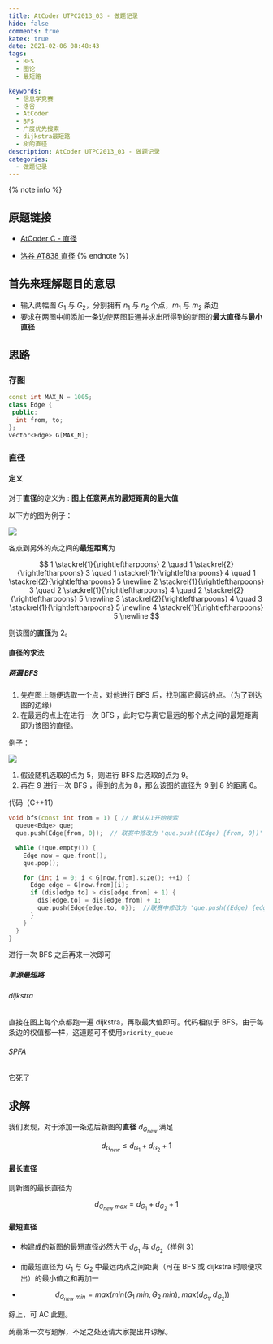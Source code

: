 ```yaml
---
title: AtCoder UTPC2013_03 - 做题记录
hide: false
comments: true
katex: true
date: 2021-02-06 08:48:43
tags:
  - BFS
  - 图论
  - 最短路

keywords:
  - 信息学竞赛
  - 洛谷
  - AtCoder
  - BFS
  - 广度优先搜索
  - dijkstra最短路
  - 树的直径
description: AtCoder UTPC2013_03 - 做题记录
categories:
  - 做题记录
---
```


{% note info %}

## 原题链接

- [AtCoder C - 直径](https://atcoder.jp/contests/utpc2013/tasks/utpc2013_03)

- [洛谷 AT838 直径](https://www.luogu.com.cn/problem/AT838)
  {% endnote %}

## 首先来理解题目的意思

- 输入两幅图 $G_{1}$ 与 $G_{2}$，分别拥有 $n_{1}$ 与 $n_{2}$ 个点，$m_{1}$ 与 $m_{2}$ 条边
- 要求在两图中间添加一条边使两图联通并求出所得到的新图的**最大直径**与**最小直径**

## 思路

### 存图

```cpp
const int MAX_N = 1005;
class Edge {
 public:
  int from, to;
};
vector<Edge> G[MAX_N];
```

### 直径

#### 定义

对于**直径**的定义为 : **图上任意两点的最短距离的最大值**

以下方的图为例子：

![](https://cdn.bmyjacks.io/img/20210208211002.png?x-oss-process=style/style)

各点到另外的点之间的**最短距离**为

$$
1 \stackrel{1}{\rightleftharpoons} 2 \quad
1 \stackrel{2}{\rightleftharpoons} 3 \quad
1 \stackrel{1}{\rightleftharpoons} 4 \quad
1 \stackrel{2}{\rightleftharpoons} 5 \newline
2 \stackrel{1}{\rightleftharpoons} 3 \quad
2 \stackrel{1}{\rightleftharpoons} 4 \quad
2 \stackrel{2}{\rightleftharpoons} 5 \newline
3 \stackrel{2}{\rightleftharpoons} 4 \quad
3 \stackrel{1}{\rightleftharpoons} 5 \newline
4 \stackrel{1}{\rightleftharpoons} 5 \newline
$$

则该图的**直径**为 $2$。

#### 直径的求法

##### 两遍 BFS

1. 先在图上随便选取一个点，对他进行 BFS 后，找到离它最远的点。（为了到达图的边缘）
2. 在最远的点上在进行一次 BFS ，此时它与离它最远的那个点之间的最短距离即为该图的直径。

例子：

![](https://cdn.bmyjacks.io/img/20210208211126.png?x-oss-process=style/style)

1. 假设随机选取的点为 $5$，则进行 BFS 后选取的点为 $9$。
2. 再在 $9$ 进行一次 BFS ，得到的点为 $8$，那么该图的直径为 $9$ 到 $8$ 的距离 $6$。

代码（C++11）

```cpp
void bfs(const int from = 1) { // 默认从1开始搜索
  queue<Edge> que;
  que.push(Edge{from, 0});  // 联赛中修改为 'que.push((Edge) {from, 0})'

  while (!que.empty()) {
    Edge now = que.front();
    que.pop();

    for (int i = 0; i < G[now.from].size(); ++i) {
      Edge edge = G[now.from][i];
      if (dis[edge.to] > dis[edge.from] + 1) {
        dis[edge.to] = dis[edge.from] + 1;
        que.push(Edge{edge.to, 0});  //联赛中修改为 'que.push((Edge) {edge.to, 0})'
      }
    }
  }
}
```

进行一次 BFS 之后再来一次即可

##### 单源最短路

###### dijkstra

直接在图上每个点都跑一遍 dijkstra，再取最大值即可。代码相似于 BFS，由于每条边的权值都一样，这道题可不使用`priority_queue`

###### SPFA

它死了

## 求解

我们发现，对于添加一条边后新图的**直径** $d_{G_{new}}$ 满足

$$
d_{G_{new}} \leq d_{G_{1}} + d_{G_{2}} + 1
$$

#### 最长直径

则新图的最长直径为

$$
d_{G_{new} \ max} = d_{G_{1}} + d_{G_{2}} + 1
$$

#### 最短直径

- 构建成的新图的最短直径必然大于 $d_{G_{1}}$ 与 $d_{G_{2}}$（样例 3）

- 而最短直径为 $G_{1}$ 与 $G_{2}$ 中最远两点之间距离（可在 BFS 或 dijkstra 时顺便求出）的最小值之和再加一

- $$
  d_{G_{new} \ min} = max(min(G_{1} \ min, G_{2} \ min), \ max(d_{G_{1}}, d_{G_{2}}))
  $$

综上，可 AC 此题。

蒟蒻第一次写题解，不足之处还请大家提出并谅解。
